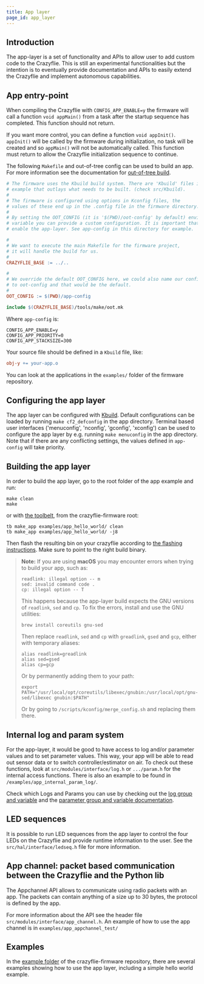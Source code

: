 ```yaml
---
title: App layer
page_id: app_layer
---
```


## Introduction

The app-layer is a set of functionality and APIs to allow user to add custom code to the Crazyflie.
This is still an experimental functionalities but the intention is to eventually provide documentation and APIs to easily extend the Crazyflie and implement autonomous capabilities.

## App entry-point

When compiling the Crazyflie with `CONFIG_APP_ENABLE=y` the firmware will call a function `void appMain()` from a task after the startup sequence has completed. This function should not return.

If you want more control, you can define a function `void appInit()`. `appInit()` will be called by the firmware during initialization, no task will be created and so `appMain()` will not be automatically called.
This function must return to allow the Crazyflie initialization sequence to continue.

The following `Makefile` and out-of-tree config can be used to build an app.
For more information see the documentation for [out-of-tree build](/docs/development/oot.md).

```Makefile
# The firmware uses the Kbuild build system. There are 'Kbuild' files in this
# example that outlays what needs to be built. (check src/Kbuild).
#
# The firmware is configured using options in Kconfig files, the
# values of these end up in the .config file in the firmware directory.
#
# By setting the OOT_CONFIG (it is '$(PWD)/oot-config' by default) environment
# variable you can provide a custom configuration. It is important that you
# enable the app-layer. See app-config in this directory for example.

#
# We want to execute the main Makefile for the firmware project,
# it will handle the build for us.
#
CRAZYFLIE_BASE := ../..

#
# We override the default OOT_CONFIG here, we could also name our config
# to oot-config and that would be the default.
#
OOT_CONFIG := $(PWD)/app-config

include $(CRAZYFLIE_BASE)/tools/make/oot.mk
```

Where `app-config` is:

```Kconfig
CONFIG_APP_ENABLE=y
CONFIG_APP_PRIORITY=0
CONFIG_APP_STACKSIZE=300
```

Your source file should be defined in a `Kbuild` file, like:

```Makefile
obj-y += your-app.o
```

You can look at the applications in the `examples/` folder of the firmware repository.

## Configuring the app layer

The app layer can be configured with [Kbuild](https://www.bitcraze.io/documentation/repository/crazyflie-firmware/master/development/kbuild/). Default configurations can be loaded by running `make cf2_defconfig` in the app directory.  Terminal based user interfaces ('menuconfig', 'nconfig', 'gconfig', 'xconfig') can be used to configure the app layer by e.g. running `make menuconfig` in the app directory. Note that if there are any conflicting settings, the values defined in `app-config` will take priority.

## Building the app layer

In order to build the app layer, go to the root folder of the app example and run:

```
make clean
make 
```

or with [the toolbelt](https://www.bitcraze.io/documentation/repository/toolbelt/master/), from the crazyflie-firmware root:

```
tb make_app examples/app_hello_world/ clean
tb make_app examples/app_hello_world/ -j8
```

Then flash the resulting bin on your crazyflie according to [the flashing instructions](/docs/building-and-flashing/build.md). Make sure to point to the right build binary.


> **Note:** If you are using **macOS** you may encounter errors when trying to build your app, such as: 
> ```
> readlink: illegal option -- m
> sed: invalid command code .
> cp: illegal option -- T
> ```
> This happens because the app-layer build expects the GNU versions of `readlink`, `sed` and `cp`. To fix the errors, install and use the GNU utilities:
> ```
> brew install coreutils gnu-sed
> ```
> Then replace `readlink`, `sed` and `cp` with `greadlink`, `gsed` and `gcp`, either with temporary aliases:
> ```
> alias readlink=greadlink
> alias sed=gsed
> alias cp=gcp
> ```
> Or by permanently adding them to your path:
> ```
> export PATH="/usr/local/opt/coreutils/libexec/gnubin:/usr/local/opt/gnu-sed/libexec gnubin:$PATH"
> ```
> Or by going to `/scripts/kconfig/merge_config.sh` and replacing them there. 


## Internal log and param system

For the app-layer, it would be good to have access to log and/or parameter values and to set parameter values. This way, your app will be able to read out sensor data or to switch controller/estimator on air. To check out these functions, look at `src/modules/interface/log.h` or `.../param.h` for the internal access functions. There is also an example to be found in `/examples/app_internal_param_log/`.

Check which Logs and Params you can use by checking out the [log group and variable](https://www.bitcraze.io/documentation/repository/crazyflie-firmware/master/api/logs/) and the [parameter group and variable documentation](https://www.bitcraze.io/documentation/repository/crazyflie-firmware/master/api/params/).

## LED sequences

It is possible to run LED sequences from the app layer to control the four LEDs on the Crazyflie and provide runtime information to the user. See the `src/hal/interface/ledseq.h` file for more information.

## App channel: packet based communication between the Crazyflie and the Python lib

The Appchannel API allows to communicate using radio packets with an app.
The packets can contain anything of a size up to 30 bytes, the protocol is defined by the app.

For more information about the API see the header file `src/modules/interface/app_channel.h`.
An example of how to use the app channel is in `examples/app_appchannel_test/`

## Examples

In the [example folder](https://github.com/bitcraze/crazyflie-firmware/tree/master/examples) of the crazyflie-firmware repository, there are several examples showing how to use the app layer, including a simple hello world example.
